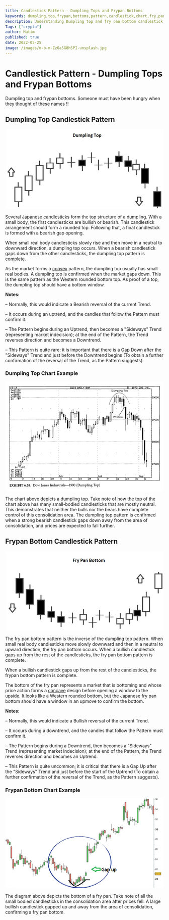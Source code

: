```yaml
---
title: Candlestick Pattern - Dumpling Tops and Frypan Bottoms
keywords: dumpling,top,frypan,bottoms,pattern,candlestick,chart,fry,pan,gaps,reversal,bullish,bearish
description: Understanding Dumpling top and fry pan bottom candlestick chart pattern with examples
Tags: ["crypto"]
author: Hatim
published: true
date: 2022-05-25
image: /images/m-b-m-ZzOa5G8hSPI-unsplash.jpg
---
```


# Candlestick Pattern - Dumpling Tops and Frypan Bottoms

Dumpling top and frypan bottoms. Someone must have been hungry when they thought of these names !!

## Dumpling Top Candlestick Pattern

![Dumpling Top](./Dumpling-Top.jpg)

Several [Japanese candlesticks](https://en.wikipedia.org/wiki/Candlestick_pattern) form the top structure of a dumpling. With a small body, the first candlesticks are bullish or bearish. This candlestick arrangement should form a rounded top. Following that, a final candlestick is formed with a bearish gap opening.

When small real body candlesticks slowly rise and then move in a neutral to downward direction, a dumpling top occurs. When a bearish candlestick gaps down from the other candlesticks, the dumpling top pattern is complete.

As the market forms a [convex](https://en.wikipedia.org/wiki/Convex) pattern, the dumpling top usually has small real bodies. A dumpling top is confirmed when the market gaps down. This is the same pattern as the Western rounded bottom top. As proof of a top, the dumpling top should have a bottom window.

**Notes:**

– Normally, this would indicate a Bearish reversal of the current Trend.

– It occurs during an uptrend, and the candles that follow the Pattern must confirm it.

– The Pattern begins during an Uptrend, then becomes a "Sideways" Trend (representing market indecision); at the end of the Pattern, the Trend reverses direction and becomes a Downtrend.

– This Pattern is quite rare; it is important that there is a Gap Down after the "Sideways" Trend and just before the Downtrend begins (To obtain a further confirmation of the reversal of the Trend, as the Pattern suggests).

### Dumpling Top Chart Example

![Dumpling Top Chart Example](./image-119.png)

The chart above depicts a dumpling top. Take note of how the top of the chart above has many small-bodied candlesticks that are mostly neutral. This demonstrates that neither the bulls nor the bears have complete control of this consolidation area. The dumpling top pattern is confirmed when a strong bearish candlestick gaps down away from the area of consolidation, and prices are expected to fall further.

## Frypan Bottom Candlestick Pattern

![Frypan Bottom ](./Fry-Pan-Bottom.jpg)

The fry pan bottom pattern is the inverse of the dumpling top pattern. When small real body candlesticks move slowly downward and then in a neutral to upward direction, the fry pan bottom occurs. When a bullish candlestick gaps up from the rest of the candlesticks, the fry pan bottom pattern is complete.

When a bullish candlestick gaps up from the rest of the candlesticks, the frypan bottom pattern is complete.

The bottom of the fry pan represents a market that is bottoming and whose price action forms a [concave](https://en.wikipedia.org/wiki/Concave) design before opening a window to the upside.
It looks like a Western rounded bottom, but the Japanese fry pan bottom should have a window in an upmove to confirm the bottom.

**Notes:**

– Normally, this would indicate a Bullish reversal of the current Trend.

– It occurs during a downtrend, and the candles that follow the Pattern must confirm it.

– The Pattern begins during a Downtrend, then becomes a "Sideways" Trend (representing market indecision); at the end of the Pattern, the Trend reverses direction and becomes an Uptrend.

– This Pattern is quite uncommon; it is critical that there is a Gap Up after the "Sideways" Trend and just before the start of the Uptrend (To obtain a further confirmation of the reversal of the Trend, as the Pattern suggests).

### Frypan Bottom Chart Example

![Frypan chart example](./fry-pan-pattern-chart.png)

The diagram above depicts the bottom of a fry pan. Take note of all the small bodied candlesticks in the consolidation area after prices fell. A large bullish candlestick gapped up and away from the area of consolidation, confirming a fry pan bottom.

